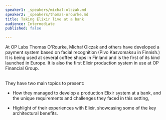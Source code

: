 ```yaml
---
speaker1: _speakers/michal-olczak.md
speaker2: _speakers/thomas-orourke.md                                                                                                                 
title: Taking Elixir live at a bank
audience: Intermediate
published: false

---
```

<p>
At OP Labs Thomas O'Rourke, Michał Olczak and others have developed a payment system based on facial recognition (Pivo Kasvomaksu in Finnish.) It is being used at several coffee shops in Finland and is the first of its kind launched in Europe. It is also the first Elixir production system in use at OP Financial Group.<br /> <br />
 
They have two main topics to present:
  <br />
- How they managed to develop a production Elixir system at a bank, and the unique requirements and challenges they faced in this setting,
 
- Highlight of their experiences with Elixir, showcasing some of the key architectural benefits.</p>
